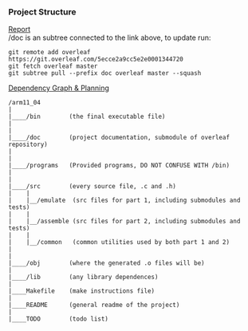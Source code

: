 ### Project Structure
[Report](https://www.overleaf.com/4289975884mvfmsjfdbbyf)\
/doc is an subtree connected to the link above, to update run:

    git remote add overleaf https://git.overleaf.com/5ecce2a9cc5e2e0001344720
    git fetch overleaf master
    git subtree pull --prefix doc overleaf master --squash

[Dependency Graph & Planning](https://drive.google.com/drive/folders/1grtk0Vnl6vUNuBGqPvI5pR31Esl_z2pb?usp=sharing)

    /arm11_04
    |
    |____/bin        (the final executable file)
    |
    |
    |____/doc        (project documentation, submodule of overleaf repository)
    |
    |
    |____/programs   (Provided programs, DO NOT CONFUSE WITH /bin)
    |
    |
    |____/src        (every source file, .c and .h)
    |    |
    |    |__/emulate  (src files for part 1, including submodules and tests)
    |    |
    |    |__/assemble (src files for part 2, including submodules and tests)
    |    |
    |    |__/common   (common utilities used by both part 1 and 2)
    |
    |
    |____/obj        (where the generated .o files will be)
    |
    |____/lib        (any library dependences)
    |
    |____Makefile    (make instructions file)
    |
    |____README      (general readme of the project)
    |
    |____TODO        (todo list)
